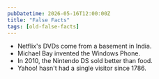 ```yaml
---
pubDatetime: 2026-05-16T12:00:00Z
title: "False Facts"
tags: [old-false-facts]
---
```


- Netflix's DVDs come from a basement in India.
- Michael Bay invented the Windows Phone.
- In 2010, the Nintendo DS sold better than food.
- Yahoo! hasn't had a single visitor since 1786.
